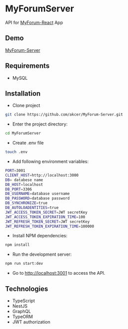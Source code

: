 # MyForumServer

API for [MyForum-React](https://github.com/akcer/MyForum-React) App

## Demo

[MyForum-Server](https://my-forum-server.herokuapp.com/)

## Requirements

- MySQL

## Installation

- Clone project

```bash
git clone https://github.com/akcer/MyForum-Server.git
```

- Enter the project directory:

```bash
cd MyForumServer
```

- Create .env file

```bash
touch .env
```

- Add following environment variables:

```bash
PORT=3001
CLIENT_HOST=http://localhost:3000
DB= databese name
DB_HOST=localhost
DB_PORT=3306
DB_USERNAME=database username
DB_PASSWORD=database password
DB_SYNCHRONIZE=true
DB_AUTOLOADENTITIES=true
JWT_ACCESS_TOKEN_SECRET=JWT secretKey
JWT_ACCESS_TOKEN_EXPIRATION_TIME=100
JWT_REFRESH_TOKEN_SECRET=JWT secretKey
JWT_REFRESH_TOKEN_EXPIRATION_TIME=100000
```

- Install NPM dependencies:

```bash
npm install
```

- Run the development server:

```bash
npm run start:dev
```

- Go to <http://localhost:3001> to access the API.

## Technologies

- TypeScript
- NestJS
- GraphQL
- TypeORM
- JWT authorization
